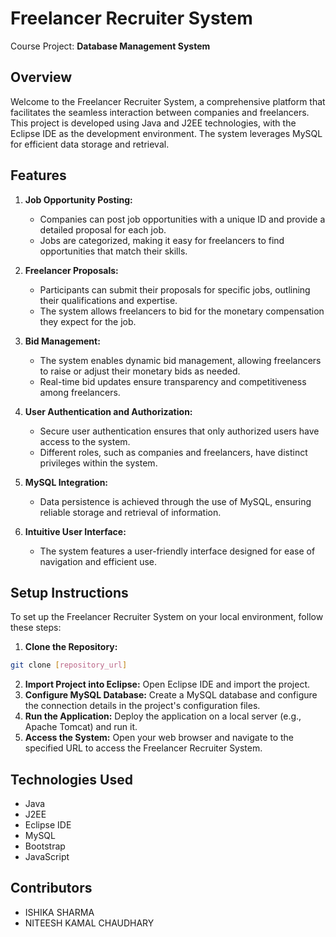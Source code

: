 # Freelancer Recruiter System
Course Project: **Database Management System**

## Overview
Welcome to the Freelancer Recruiter System, a comprehensive platform that facilitates the seamless interaction between companies and freelancers. This project is developed using Java and J2EE technologies, with the Eclipse IDE as the development environment. The system leverages MySQL for efficient data storage and retrieval.

## Features
1. **Job Opportunity Posting:**
	+ Companies can post job opportunities with a unique ID and provide a detailed proposal for each job.
	+ Jobs are categorized, making it easy for freelancers to find opportunities that match their skills.

2. **Freelancer Proposals:**
	+ Participants can submit their proposals for specific jobs, outlining their qualifications and expertise.
	+ The system allows freelancers to bid for the monetary compensation they expect for the job.
3. **Bid Management:**
	+ The system enables dynamic bid management, allowing freelancers to raise or adjust their monetary bids as needed.
	+ Real-time bid updates ensure transparency and competitiveness among freelancers.
4. **User Authentication and Authorization:**
	+ Secure user authentication ensures that only authorized users have access to the system.
	+ Different roles, such as companies and freelancers, have distinct privileges within the system.
5. **MySQL Integration:**
	+ Data persistence is achieved through the use of MySQL, ensuring reliable storage and retrieval of information.
6. **Intuitive User Interface:**
	+ The system features a user-friendly interface designed for ease of navigation and efficient use.

## Setup Instructions
To set up the Freelancer Recruiter System on your local environment, follow these steps:
1. **Clone the Repository:**
```bash
git clone [repository_url]
```
2. **Import Project into Eclipse:** Open Eclipse IDE and import the project.
3. **Configure MySQL Database:** Create a MySQL database and configure the connection details in the project's configuration files.
4. **Run the Application:** Deploy the application on a local server (e.g., Apache Tomcat) and run it.
5. **Access the System:** Open your web browser and navigate to the specified URL to access the Freelancer Recruiter System.

## Technologies Used
- Java
- J2EE
- Eclipse IDE
- MySQL
- Bootstrap
- JavaScript

## Contributors
- ISHIKA SHARMA
- NITEESH KAMAL CHAUDHARY
